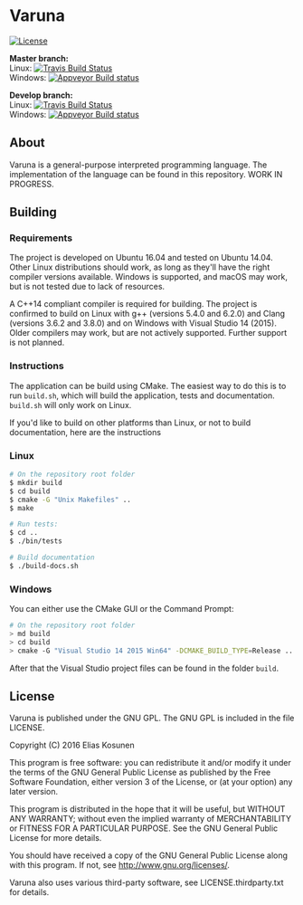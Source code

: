 # Varuna

[![License](https://img.shields.io/github/license/eliaskosunen/varuna.svg)](LICENSE)

**Master branch:**  
Linux: [![Travis Build Status](https://img.shields.io/travis/eliaskosunen/varuna/master.svg)](https://travis-ci.org/eliaskosunen/varuna)  
Windows: [![Appveyor Build status](https://img.shields.io/appveyor/ci/eliaskosunen/varuna/master.svg)](https://ci.appveyor.com/project/eliaskosunen/varuna/branch/master)

**Develop branch:**  
Linux: [![Travis Build Status](https://img.shields.io/travis/eliaskosunen/varuna/develop.svg)](https://travis-ci.org/eliaskosunen/varuna)  
Windows: [![Appveyor Build status](https://img.shields.io/appveyor/ci/eliaskosunen/varuna/develop.svg)](https://ci.appveyor.com/project/eliaskosunen/varuna/branch/develop)

## About

Varuna is a general-purpose interpreted programming language.
The implementation of the language can be found in this repository.
WORK IN PROGRESS.

## Building

### Requirements

The project is developed on Ubuntu 16.04 and tested on Ubuntu 14.04.
Other Linux distributions should work, as long as they'll have the right compiler versions available.
Windows is supported, and macOS may work, but is not tested due to lack of resources.

A C++14 compliant compiler is required for building.
The project is confirmed to build on
Linux with g++ (versions 5.4.0 and 6.2.0) and Clang (versions 3.6.2 and 3.8.0) and
on Windows with Visual Studio 14 (2015). Older compilers may work, but are not actively supported. Further support is not planned.

### Instructions

The application can be build using CMake.
The easiest way to do this is to run `build.sh`,
which will build the application, tests and documentation.
`build.sh` will only work on Linux.

If you'd like to build on other platforms than Linux,
or not to build documentation, here are the instructions

### Linux
```sh
# On the repository root folder
$ mkdir build
$ cd build
$ cmake -G "Unix Makefiles" ..
$ make

# Run tests:
$ cd ..
$ ./bin/tests

# Build documentation
$ ./build-docs.sh
```

### Windows

You can either use the CMake GUI or the Command Prompt:
```sh
# On the repository root folder
> md build
> cd build
> cmake -G "Visual Studio 14 2015 Win64" -DCMAKE_BUILD_TYPE=Release ..
```

After that the Visual Studio project files can be found in the folder `build`.

## License

Varuna is published under the GNU GPL.
The GNU GPL is included in the file LICENSE.

Copyright (C) 2016 Elias Kosunen

This program is free software: you can redistribute it and/or modify
it under the terms of the GNU General Public License as published by
the Free Software Foundation, either version 3 of the License, or
(at your option) any later version.

This program is distributed in the hope that it will be useful,
but WITHOUT ANY WARRANTY; without even the implied warranty of
MERCHANTABILITY or FITNESS FOR A PARTICULAR PURPOSE.  See the
GNU General Public License for more details.

You should have received a copy of the GNU General Public License
along with this program.  If not, see <http://www.gnu.org/licenses/>.

Varuna also uses various third-party software, see LICENSE.thirdparty.txt for details.
